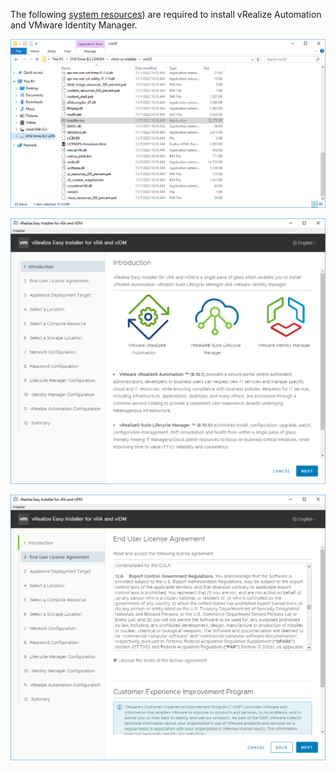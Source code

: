 The following [system resources](https://docs.vmware.com/en/vRealize-Automation/8.10/installing-vrealize-automation-easy-installer/GUID-05625E1B-A1E8-408E-A87A-97DABA914CE5.html)) are required to install vRealize Automation and VMware Identity Manager.



![image-20221114134437580.png](./assets/image-20221114134437580.png)

![image-20221114141744010.png](./assets/image-20221114141744010.png)

![image-20221114142634759](./assets/image-20221114142634759.png)


